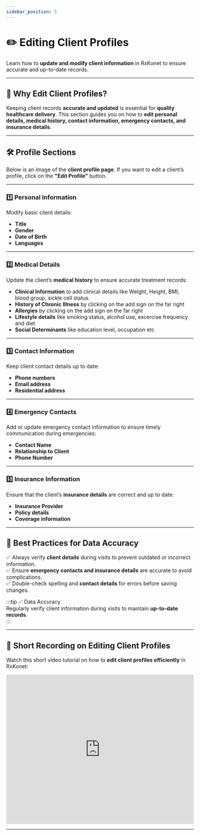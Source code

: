 ```yaml
---
sidebar_position: 5
---
```


# ✏️ Editing Client Profiles

Learn how to **update and modify client information** in RxKonet to ensure accurate and up-to-date records.

---

## 📌 Why Edit Client Profiles?

Keeping client records **accurate and updated** is essential for **quality healthcare delivery**. This section guides you on how to **edit personal details, medical history, contact information, emergency contacts, and insurance details**.

---

## 🛠️ Profile Sections

Below is an image of the **client profile page**. If you want to edit a client’s profile, click on the **"Edit Profile"** button.

<!-- ![Client Profile](/img/screenshots/view-client-profile.png) -->

---

### **1️⃣ Personal Information**

Modify basic client details:

- **Title**
- **Gender**
- **Date of Birth**
- **Languages**

<!-- ![Edit Personal Information](/img/screenshots/edit-personal-information.png) -->

---

### **2️⃣ Medical Details**

Update the client’s **medical history** to ensure accurate treatment records:

- **Clinical Information** to add clinical details like Weight, Height, BMI, blood group, sickle cell status.
- **History of Chronic Illness** by clicking on the add sign on the far right
- **Allergies** by clicking on the add sign on the far right
- **Lifestyle details** like smoking status, alcohol use, excercise frequency and diet
- **Social Determinants** like education level, occupation etc

<!-- ![Edit Medical Information](/img/screenshots/edit-medical-information.png) -->

---

### **3️⃣ Contact Information**

Keep client contact details up to date:

- **Phone numbers**
- **Email address**
- **Residential address**

<!-- ![Edit Contact Information](/img/screenshots/edit-contact-information.png) -->

---

### **4️⃣ Emergency Contacts**

Add or update emergency contact information to ensure timely communication during emergencies:

- **Contact Name**
- **Relationship to Client**
- **Phone Number**

<!-- ![Edit Emergency Contact Information](/img/screenshots/add-emergency-contact-information.png) -->

---

### **5️⃣ Insurance Information**

Ensure that the client’s **insurance details** are correct and up to date:

- **Insurance Provider**
- **Policy details**
- **Coverage information**

<!-- ![Edit Insurance Information](/img/screenshots/add-insurance-information.png) -->

---

## 🎯 Best Practices for Data Accuracy

✅ Always verify **client details** during visits to prevent outdated or incorrect information.  
✅ Ensure **emergency contacts and insurance details** are accurate to avoid complications.  
✅ Double-check spelling and **contact details** for errors before saving changes.

:::tip ✅ Data Accuracy  
Regularly verify client information during visits to maintain **up-to-date records**.  
:::

---

## 🎥 Short Recording on Editing Client Profiles

Watch this short video tutorial on how to **edit client profiles efficiently** in RxKonet:

<iframe src="https://www.loom.com/embed/9b591d67926e4d298edc868947eb5fd9?sid=b6efa7b9-edfe-4373-b0dd-420bff09e446" width="100%" height="400" frameborder="0" webkitallowfullscreen mozallowfullscreen allowfullscreen></iframe>

---
